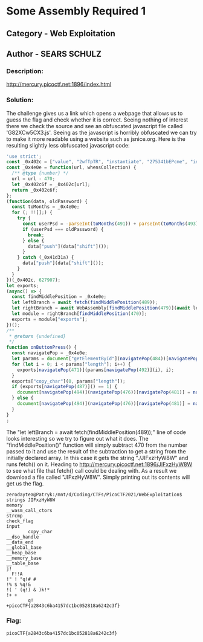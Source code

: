 # Some Assembly Required 1

## Category - Web Exploitation
## Author - SEARS SCHULZ

### Description: 
http://mercury.picoctf.net:1896/index.html

### Solution:
The challenge gives us a link which opens a webpage that allows us to guess the flag and check whether it is correct. Seeing nothing of interest there we check the source and see
an obfuscated javascript file called 'G82XCw5CX3.js'. Seeing as the javascript is horribly obfuscated we can try to make it more readable using a website such as jsnice.org. Here
is the resulting slightly less obfuscated javascript code:
```javascript
'use strict';
const _0x402c = ["value", "2wfTpTR", "instantiate", "275341bEPcme", "innerHTML", "1195047NznhZg", "1qfevql", "input", "1699808QuoWhA", "Correct!", "check_flag", "Incorrect!", "./JIFxzHyW8W", "23SMpAuA", "802698XOMSrr", "charCodeAt", "474547vVoGDO", "getElementById", "instance", "copy_char", "43591XxcWUl", "504454llVtzW", "arrayBuffer", "2NIQmVj", "result"];
const _0x4e0e = function(url, whensCollection) {
  /** @type {number} */
  url = url - 470;
  let _0x402c6f = _0x402c[url];
  return _0x402c6f;
};
(function(data, oldPassword) {
  const toMonths = _0x4e0e;
  for (; !![];) {
    try {
      const userPsd = -parseInt(toMonths(491)) + parseInt(toMonths(493)) + -parseInt(toMonths(475)) * -parseInt(toMonths(473)) + -parseInt(toMonths(482)) * -parseInt(toMonths(483)) + -parseInt(toMonths(478)) * parseInt(toMonths(480)) + parseInt(toMonths(472)) * parseInt(toMonths(490)) + -parseInt(toMonths(485));
      if (userPsd === oldPassword) {
        break;
      } else {
        data["push"](data["shift"]());
      }
    } catch (_0x41d31a) {
      data["push"](data["shift"]());
    }
  }
})(_0x402c, 627907);
let exports;
(async() => {
  const findMiddlePosition = _0x4e0e;
  let leftBranch = await fetch(findMiddlePosition(489));
  let rightBranch = await WebAssembly[findMiddlePosition(479)](await leftBranch[findMiddlePosition(474)]());
  let module = rightBranch[findMiddlePosition(470)];
  exports = module["exports"];
})();
/**
 * @return {undefined}
 */
function onButtonPress() {
  const navigatePop = _0x4e0e;
  let params = document["getElementById"](navigatePop(484))[navigatePop(477)];
  for (let i = 0; i < params["length"]; i++) {
    exports[navigatePop(471)](params[navigatePop(492)](i), i);
  }
  exports["copy_char"](0, params["length"]);
  if (exports[navigatePop(487)]() == 1) {
    document[navigatePop(494)](navigatePop(476))[navigatePop(481)] = navigatePop(486);
  } else {
    document[navigatePop(494)](navigatePop(476))[navigatePop(481)] = navigatePop(488);
  }
}
;
```
The "let leftBranch = await fetch(findMiddlePosition(489));" line of code looks interesting so we try to figure out what it does. The "findMiddlePosition()" function will simply 
subtract 470 from the number passed to it and use the result of the subtraction to get a string from the initially declared array. In this case it gets the string "./JIFxzHyW8W" and runs fetch() on it.
Heading to http://mercury.picoctf.net:1896/JIFxzHyW8W to see what file that fetch() call could be dealing with. As a result we download a file called "JIFxzHyW8W". Simply printing
out its contents will get us the flag.
```
zerodaytea@Patryk:/mnt/d/Coding/CTFs/PicoCTF2021/WebExploitation$ strings JIFxzHyW8W
memory
__wasm_call_ctors
strcmp
check_flag
input
        copy_char
__dso_handle
__data_end
__global_base
__heap_base
__memory_base
__table_base
j!
  F!!A
!" ! "q!# #
!% $ %q!&
!( ' (q!) & )k!*
!+ +
        q!
+picoCTF{a2843c6ba4157dc1bc052818a6242c3f}
```

### Flag:
```
picoCTF{a2843c6ba4157dc1bc052818a6242c3f}
```
